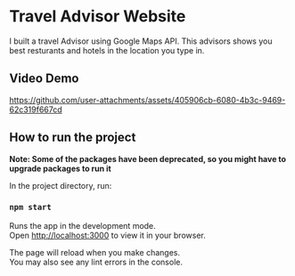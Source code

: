 # Travel Advisor Website

I built a travel Advisor using Google Maps API. This advisors shows you best resturants and hotels in the location you type in.

## Video Demo


https://github.com/user-attachments/assets/405906cb-6080-4b3c-9469-62c319f667cd

## How to run the project

**Note: Some of the packages have been deprecated, so you might have to upgrade packages to run it**

In the project directory, run:

### `npm start`

Runs the app in the development mode.\
Open [http://localhost:3000](http://localhost:3000) to view it in your browser.

The page will reload when you make changes.\
You may also see any lint errors in the console.
